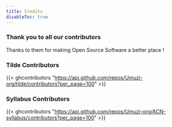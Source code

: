 ```yaml
---
title: Credits
disableToc: true
---
```


### Thank you to all our contributors

Thanks to them <i class="fas fa-heart"></i> for making Open Source Software a better place !

### Tilde Contributors

{{< ghcontributors "https://api.github.com/repos/Umuzi-org/tilde/contributors?per_page=100" >}}

### Syllabus Contributors

{{< ghcontributors "https://api.github.com/repos/Umuzi-org/ACN-syllabus/contributors?per_page=100" >}}
